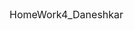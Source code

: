 <!DOCTYPE html>
<html>
  <head>
  </head>
  <body>
  <p style="font-size: 16;">HomeWork4_Daneshkar</p>
  </body>
</html> 
